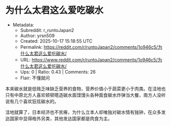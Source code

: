 # 为什么太君这么爱吃碳水

- Metadata:
  - Subreddit: r_runtoJapan2
  - Author: yrsn509
  - Created: 2025-10-17 15:18:55 UTC
  - Permalink: https://reddit.com/r/runtoJapan2/comments/1o946c5/为什么太君这么爱吃碳水/
  - URL: https://www.reddit.com/r/runtoJapan2/comments/1o946c5/为什么太君这么爱吃碳水/
  - Ups: 0 | Ratio: 0.43 | Comments: 26
  - Flair: 不懂就问


本来碳水就是低贱乏味缺乏营养的食物，营养价值小于蔬菜更小于肉类。在洼地也只有中原北方人喜欢顿顿嗯造碳水面馍馒头各种面食碳水炸弹当大餐，南方人没听说有几个喜欢狂炫碳水的。

洼地就算了，日本经济也不贫瘠，为什么立本人却唯独对碳水情有独钟，在众多发达国家中显得格外另类，其他发达国家都是肉食为主。

